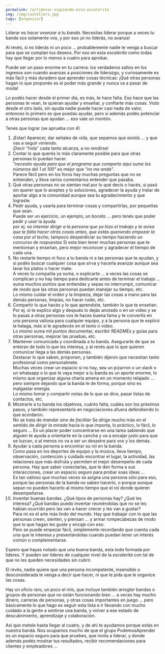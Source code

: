 ```yaml
---
permalink: /a/liderar-siguiendo-esta-escalerita
img: /img/castellers.jpg
tags: [organizar]
---
```


Liderar es _hacer avanzar a tu banda_. Necesitas liderar porque a veces tu banda sos solamente vos, y por eso ¡si no liderás, no avanza!

Al revés, si no liderás ni un poco ... probablemente nadie te venga a buscar para que se cumplan tus deseos. Por eso en esta _escalerita_ como todas hay que llegar por lo menos a cuatro para aprobar.

Puede ser un paso enorme en tu carrera: los verdaderos saltos en los ingresos son cuando avanzas a posiciones de liderazgo, y curiosamente es más fácil y más duradero que aprender cosas técnicas: ¡Qué otras personas hagan lo que proponés es el poder más grande y nunca va a pasar de moda!

Lo podés hacer desde el primer día, es más, te hace falta. Eso hace que las personas te vean, te quieran ayudar y enseñar, y confiarte más cosas. Visto desde el otro lado, sin ayuda nadie puede hacer casi nada de valor, entonces lo primero es que puedas ayudar, pero si además podés potenciar a otras personas que ayudan ... eso vale un montón.

Tenés que lograr (se aprueba con 4)

1. ¡Estar! Aparecer, dar señales de vida, que sepamos que existís ... y que vas a seguir viniendo.  
    ¡Decir "hola" cada tanto alcanza, a no rendirse!
2. Contar lo que querés lo más claramente posible para que otras personas lo puedan hacer.  
    _"necesito ayuda para que el programa que comparto aquí sume los números del 1 al 100"_ es mejor que _"no me anda"_.  
   Parece fácil pero en los foros hay muchas preguntas que no se entienden, y lleva varios comentarios entender que pasaba.
3. Qué otras personas no se sientan mal por lo qué decís o hacés, si pasó sin querer que lo aceptes y lo soluciones, agradecer la ayuda y tratar de aportar algo a la comunidad aunque sea tu agradecimiento y que lograste.
4. Pedir ayuda, y usarla para terminar cosas y compartirlas, por pequeñas que sean.  
   Puede ser un ejercicio, un ejemplo, un boceto ... pero tenés que poder pedir y _usar_ la ayuda  
   por ej. _no intentar dirigir a la persona que ya hizo el trabajo y te avisa que te falta hacer otras cosas antes, que estás queriendo empezar la casa por el techo_, tampoco desperdiciar su tiempo haciendo un _concurso de respuestas_ Si esta bien tener muchas personas que te mentorean y enseñan, pero mejor reconocer y agradecer el tiempo de cada una.
5. No restarle tiempo ni foco a tu banda ni a las personas que te ayudan, y si podés buscar cualquier cosa que sirva y hacerla avanzar aunque sea lavar los platos o hacer mate.  
   A veces tu compañía ya suma, o explicarte ... a veces las cosas se complican y no hay tiempo para dedicarte antes de terminar el trabajo ... suma muchos puntos que entiendas y sepas no interrumpir, comunicar de modo que las otras personas puedan manejar su tiempo, etc.  
   Lo mismo cuidar el orden y la limpieza, dejar las cosas a mano para las demás personas, limpias, no hacer ruido, etc.
6. Compartir lo que hacés y lo que aprendiste, también lo que te enseñan.  
   Por ej. si te explico algo y después lo dejás anotado o en un video y se lo pasas a otras personas vos te haces buena fama y te convertís en una persona valiosa para cualquier equipo, y a la persona que te explicó la halaga, más si le agradecés en el texto o video.  
   Lo mismo suma mil puntos documentar, escribir READMEs y guías para otras personas, mejorar las pruebas, etc.
7. Mantener comunicada y coordinada a tu banda.
   Asegurarte de que se enteran de todo lo que les interesa, y al revés que lo que quieren comunicar llega a las demás personas.  
   Destacar lo que saben, proponen, y también dijeron que necesitan tanto profesional como personalmete.  
   Muchas veces crear un espacio si no hay, sea un pizarron o un slack o un whatsapp o lo que le vaya mejor a tu banda es un aporte enorme, lo mismo que organizar alguna charla amena en un momento relajado ... pero siempre dejando que la banda le de forma, porque sino es malgastar energía.  
   Lo mismo tomar y compartir notas de lo que se dice, pasar listas de contactos, etc.
8. Mostrarle a tu banda los objetivos, cuánto falta, cuáles son los próximos pasos, y también representarla en negociaciones afuera defendiendo lo que acordaron.  
   No se trata de _mandar_ sino de _facilitar_ Se _dirige_ mucho más en el sentido de _dirigir la mirada_ hacia lo que importa, lo práctico, lo fácil, lo seguro ... Es un placer poder concentrarse en una tarea sabiendo que alguien te ayuda a orientarte en la cancha y va a encajar justo para que se luzcan, o al menos no va a ser un desastre para vos y los demás.
9. Ayudar a cada persona a encontrar su rol en la banda.  
   Como pasa en los deportes de equipo y la música, lleva tiempo, observación, contención y cuidado encontrar el lugar, la actividad, las relaciones que más disfruta y permiten el mejor desempeño de cada persona. Hay que saber conectarlas, que le den forma a sus interacciones, crear un espacio seguro para probar esas ideas ...  
   Es tan valioso que muchas veces se asigna una persona sólo para eso, porque las personas de la banda no saben hacerlo, o porque aunque sepan no pueden hacerlo al mismo tiempo que el rol donde quieren desempeñarse.
10. Inventar buenas bandas.
   ¿Qué tipos de personas hay? ¿Qué les interesa? ¿Qué bandas puedo inventar reuniéndolas que no se les habían ocurrido pero las van a hacer crecer y les van a gustar?  
   Para mi es el arte más lindo del mundo. Hay que trabajar con lo que las personas creen, sienten, y piensan ... y armar rompecabezas de modo que lo que hagan les guste y encaje con eso.  
   Pero se puede empezar fácil, simplemente recordando que cuenta cada una que le interesa y presentándolas cuando puedan tener un interés común o complementarse.  

Espero que hayas notado que una buena banda, esta _toda_ formada por líderes. Y pueden ser líderes de cualquier nivel de la _escalerita_ con tal de que no les queden necesidades sin cubrir.

El revés, nadie quiere que una persona incompetente, insensible o desconsiderada le venga a decir que hacer, ni que le pida que le organice las cosas.

Hay un oficio raro, un poco el mío, que incluye también _arreglar_ bandas o grupos de personas que no están funcionando bien ... a veces hay mucho dinero, carreras de personas, y otras cosas importantes en juego ... pero básicamente lo que hago es seguir esta lista e ir llevando con mucho cuidado a la gente a sentirse una banda, y volver a ese estado de descubrimiento, aprendizaje y colaboración.

Así que metele hasta llegar al cuatro, y de ahí te ayudamos porque estás en nuestra banda. Nos ocupamos mucho de que el grupo PodemosAprender es un espacio seguro para que pruebes, que invita a liderar, y donde además podés mostrar tus resultados, recibir recomendaciones para clientes y empleadores ...
